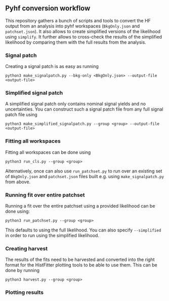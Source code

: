 ## Pyhf conversion workflow

This repository gathers a bunch of scripts and tools to convert the HF output from an analysis into pyhf workspaces (`BkgOnly.json` and `patchset.json`). It also allows to create simplified versions of the likelihood using `simplify`. It further allows to cross-check the results of the simplified likelihood by comparing them with the full results from the analysis.

### Signal patch

Creating a signal patch is as easy as running

```
python3 make_signalpatch.py --bkg-only <BkgOnly.json> --output-file <output-file>
```

### Simplified signal patch

A simplified signal patch only contains nominal signal yields and no uncertainties. You can construct such a signal patch file from any full signal patch file using

```
python3 make_simplified_signalpatch.py --group <group> --output-file <output-file>
```

### Fitting all workspaces

Fitting all workspaces can be done using 

```
python3 run_cls.py --group <group>
```

Alternatively, once can also use `run_patchset.py` to run over an existing set of `BkgOnly.json` and `patchset.json` files built e.g. using `make_signalpatch.py` from above.


### Running fit over entire patchset

Running a fit over the entire patchset using a provided likelihood can be done using:

```
python3 run_patchset.py --group <group>
```

This defaults to using the full likelihood. You can also specify `--simplified` in order to run using the simplified likelihood.


### Creating harvest

The results of the fits need to be harvested and converted into the right format for the HistFitter plotting tools to be able to use them. This can be done by running

```
python3 harvest.py --group <group>
```

### Plotting results

